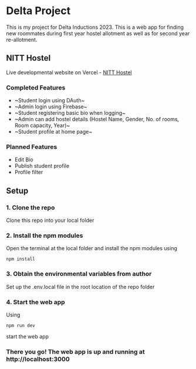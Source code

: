 # Delta Project

This is my project for Delta Inductions 2023. This is a web app for finding new roommates during first year hostel allotment as well as for second year re-allotment.

## NITT Hostel

Live developmental website on Vercel - [NITT Hostel](https://delta-project.vercel.app)

### Completed Features
- ~Student login using DAuth~
- ~Admin login using Firebase~
- ~Student registering basic bio when logging~
- ~Admin can add hostel details (Hostel Name, Gender, No. of rooms, Room capacity, Year)~
- ~Student profile at home page~

### Planned Features
- Edit Bio
- Publish student profile
- Profile filter

## Setup

### 1. Clone the repo
Clone this repo into your local folder

### 2. Install the npm modules
Open the terminal at the local folder and install the npm modules using
```
npm install
```
### 3. Obtain the environmental variables from author
Set up the .env.local file in the root location of the repo folder

### 4. Start the web app
Using
```
npm run dev
```
start the web app

### There you go! The web app is up and running at http://localhost:3000